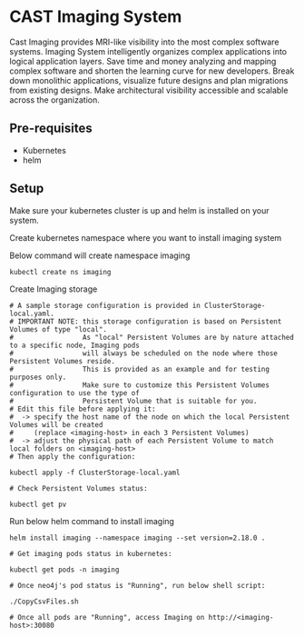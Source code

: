 # CAST Imaging System

Cast Imaging provides MRI-like visibility into the most complex software systems. Imaging System intelligently organizes complex applications into logical application layers. Save time and money analyzing and mapping complex software and shorten the learning curve for new developers. Break down monolithic applications, visualize future designs and plan migrations from existing designs. Make architectural visibility accessible and scalable across the organization.

## Pre-requisites

- Kubernetes
- helm

## Setup

Make sure your kubernetes cluster is up and helm is installed on your system.

Create kubernetes namespace where you want to install imaging system

Below command will create namespace imaging
```
kubectl create ns imaging

```

Create Imaging storage
```
# A sample storage configuration is provided in ClusterStorage-local.yaml.
# IMPORTANT NOTE: this storage configuration is based on Persistent Volumes of type "local".
#                 As "local" Persistent Volumes are by nature attached to a specific node, Imaging pods
#                 will always be scheduled on the node where those Persistent Volumes reside.
#                 This is provided as an example and for testing purposes only.
#                 Make sure to customize this Persistent Volumes configuration to use the type of 
#                 Persistent Volume that is suitable for you.
# Edit this file before applying it:
#  -> specify the host name of the node on which the local Persistent Volumes will be created
#     (replace <imaging-host> in each 3 Persistent Volumes)
#  -> adjust the physical path of each Persistent Volume to match local folders on <imaging-host>
# Then apply the configuration:

kubectl apply -f ClusterStorage-local.yaml

# Check Persistent Volumes status:

kubectl get pv

```

Run below helm command to install imaging
```
helm install imaging --namespace imaging --set version=2.18.0 .

# Get imaging pods status in kubernetes:

kubectl get pods -n imaging

# Once neo4j's pod status is "Running", run below shell script:

./CopyCsvFiles.sh 

# Once all pods are "Running", access Imaging on http://<imaging-host>:30080
```
